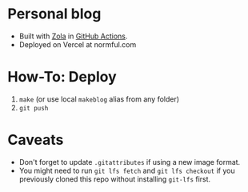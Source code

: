 # Personal blog

- Built with [Zola](https://www.getzola.org) in [GitHub Actions](https://github.com/normful/blog/actions).
- Deployed on Vercel at normful.com

# How-To: Deploy

1. `make` (or use local `makeblog` alias from any folder)
2. `git push`

# Caveats

- Don't forget to update `.gitattributes` if using a new image format.
- You might need to run `git lfs fetch` and `git lfs checkout` if you previously cloned this repo without installing `git-lfs` first.
